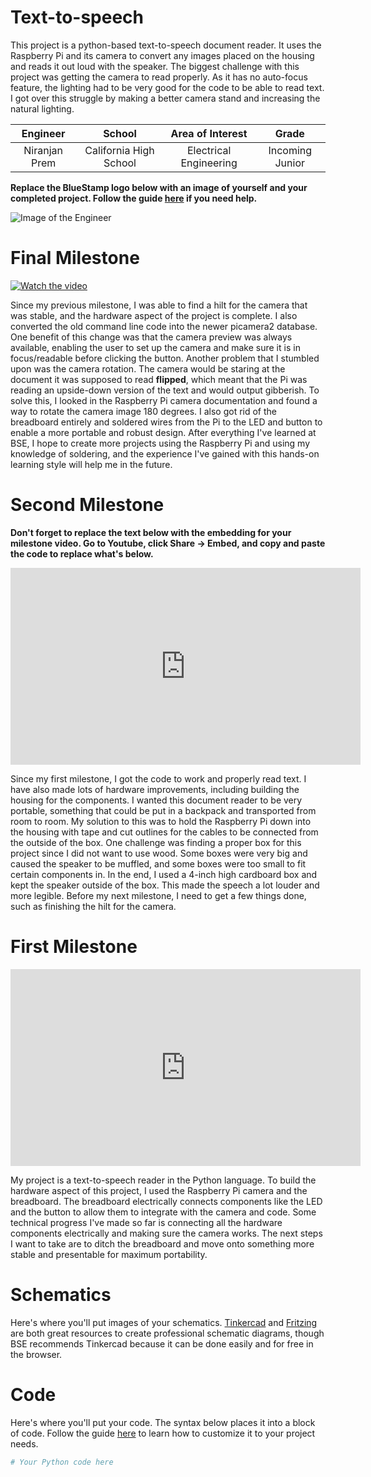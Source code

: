 # Text-to-speech

This project is a python-based text-to-speech document reader. It uses the Raspberry Pi and its camera to convert any images placed on the housing and reads it out loud with the speaker. The biggest challenge with this project was getting the camera to read properly. As it has no auto-focus feature, the lighting had to be very good for the code to be able to read text. I got over this struggle by making a better camera stand and increasing the natural lighting.

<!--- This is an HTML comment in Markdown -->
<!--- Anything between these symbols will not render on the published site -->

| **Engineer** | **School** | **Area of Interest** | **Grade** |
|:--:|:--:|:--:|:--:|
| Niranjan Prem | California High School | Electrical Engineering | Incoming Junior

**Replace the BlueStamp logo below with an image of yourself and your completed project. Follow the guide [here](https://tomcam.github.io/least-github-pages/adding-images-github-pages-site.html) if you need help.**

![Image of the Engineer](image_link_here)

# Final Milestone

[![Watch the video](https://img.youtube.com/vi/POlnQBgIE1E/0.jpg)](https://www.youtube.com/watch?v=POlnQBgIE1E)


Since my previous milestone, I was able to find a hilt for the camera that was stable, and the hardware aspect of the project is complete. I also converted the old command line code into the newer picamera2 database. One benefit of this change was that the camera preview was always available, enabling the user to set up the camera and make sure it is in focus/readable before clicking the button. Another problem that I stumbled upon was the camera rotation. The camera would be staring at the document it was supposed to read **flipped**, which meant that the Pi was reading an upside-down version of the text and would output gibberish. To solve this, I looked in the Raspberry Pi camera documentation and found a way to rotate the camera image 180 degrees. I also got rid of the breadboard entirely and soldered wires from the Pi to the LED and button to enable a more portable and robust design. After everything I've learned at BSE, I hope to create more projects using the Raspberry Pi and using my knowledge of soldering, and the experience I've gained with this hands-on learning style will help me in the future.

# Second Milestone

**Don't forget to replace the text below with the embedding for your milestone video. Go to Youtube, click Share -> Embed, and copy and paste the code to replace what's below.**

<iframe width="560" height="315" src="https://www.youtube.com/embed/NiRmhFbF8x4" title="YouTube video player" frameborder="0" allow="accelerometer; autoplay; clipboard-write; encrypted-media; gyroscope; picture-in-picture" allowfullscreen></iframe>

Since my first milestone, I got the code to work and properly read text. I have also made lots of hardware improvements, including building the housing for the components. I wanted this document reader to be very portable, something that could be put in a backpack and transported from room to room. My solution to this was to hold the Raspberry Pi down into the housing with tape and cut outlines for the cables to be connected from the outside of the box. One challenge was finding a proper box for this project since I did not want to use wood. Some boxes were very big and caused the speaker to be muffled, and some boxes were too small to fit certain components in. In the end, I used a 4-inch high cardboard box and kept the speaker outside of the box. This made the speech a lot louder and more legible. Before my next milestone, I need to get a few things done, such as finishing the hilt for the camera.

# First Milestone

<iframe width="560" height="315" src="https://www.youtube.com/embed/Z37J3neOE3k" title="YouTube video player" frameborder="0" allow="accelerometer; autoplay; clipboard-write; encrypted-media; gyroscope; picture-in-picture" allowfullscreen></iframe>

My project is a text-to-speech reader in the Python language. To build the hardware aspect of this project, I used the Raspberry Pi camera and the breadboard. The breadboard electrically connects components like the LED and the button to allow them to integrate with the camera and code. Some technical progress I've made so far is connecting all the hardware components electrically and making sure the camera works. The next steps I want to take are to ditch the breadboard and move onto something more stable and presentable for maximum portability.

# Schematics 
Here's where you'll put images of your schematics. [Tinkercad](https://www.tinkercad.com/blog/official-guide-to-tinkercad-circuits) and [Fritzing](https://fritzing.org/learning/) are both great resources to create professional schematic diagrams, though BSE recommends Tinkercad because it can be done easily and for free in the browser.

# Code
Here's where you'll put your code. The syntax below places it into a block of code. Follow the guide [here](https://www.markdownguide.org/extended-syntax/) to learn how to customize it to your project needs.

```python
# Your Python code here
